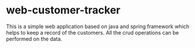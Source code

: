 # web-customer-tracker
This is a simple web application based on java and spring framework which helps to keep a record of the customers. All the crud operations can be performed on the data.
